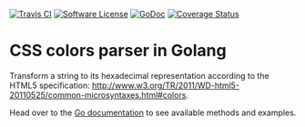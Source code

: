 [![Travis CI](https://img.shields.io/travis/AntoineAugusti/colors/master.svg?style=flat-square)](https://travis-ci.org/AntoineAugusti/colors)
[![Software License](https://img.shields.io/badge/License-MIT-orange.svg?style=flat-square)](https://github.com/AntoineAugusti/colors/blob/master/LICENSE.md)
[![GoDoc](https://img.shields.io/badge/godoc-reference-blue.svg?style=flat-square)](https://godoc.org/github.com/AntoineAugusti/colors)
[![Coverage Status](http://codecov.io/github/AntoineAugusti/colors/coverage.svg?branch=master)](http://codecov.io/github/AntoineAugusti/colors?branch=master)

# CSS colors parser in Golang
Transform a string to its hexadecimal representation according to the HTML5 specification: http://www.w3.org/TR/2011/WD-html5-20110525/common-microsyntaxes.html#colors.

Head over to the [Go documentation](https://godoc.org/github.com/AntoineAugusti/colors) to see available methods and examples.
